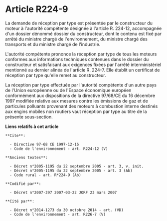 # Article R224-9

La demande de réception par type est présentée par le constructeur du moteur à l'autorité compétente désignée à l'article R.
224-12, accompagnée d'un dossier dénommé dossier du constructeur, dont le contenu est fixé par arrêté du ministre chargé de
l'environnement, du ministre chargé des transports et du ministre chargé de l'industrie.

L'autorité compétente prononce la réception par type de tous les moteurs conformes aux informations techniques contenues dans
le dossier du constructeur et satisfaisant aux exigences fixées par l'arrêté interministériel mentionné au dernier alinéa de
l'article R. 224-7. Elle établit un certificat de réception par type qu'elle remet au constructeur.

La réception par type effectuée par l'autorité compétente d'un autre pays de l'Union européenne ou de l'Espace économique
européen conformément aux dispositions de la directive 97/68/CE du 16 décembre 1997 modifiée relative aux mesures contre les
émissions de gaz et de particules polluants provenant des moteurs à combustion interne destinés aux engins mobiles non
routiers vaut réception par type au titre de la présente sous-section.

**Liens relatifs à cet article**

	**Cite**:

	  - Directive 97-68 CE 1997-12-16
	  - Code de l'environnement - art. R224-12 (V)

	**Anciens textes**:

	  - Décret n°2005-1195 du 22 septembre 2005 - art. 3, v. init.
	  - Décret n°2005-1195 du 22 septembre 2005 - art. 3 (Ab)
	  - Code rural - art. R*224-9 (Ab)

	**Codifié par**:

	  - Décret n°2007-397 2007-03-22 JORF 23 mars 2007

	**Cité par**:

	  - Décret n°2014-1273 du 30 octobre 2014 - art. (VD)
	  - Code de l'environnement - art. R226-7 (V)
